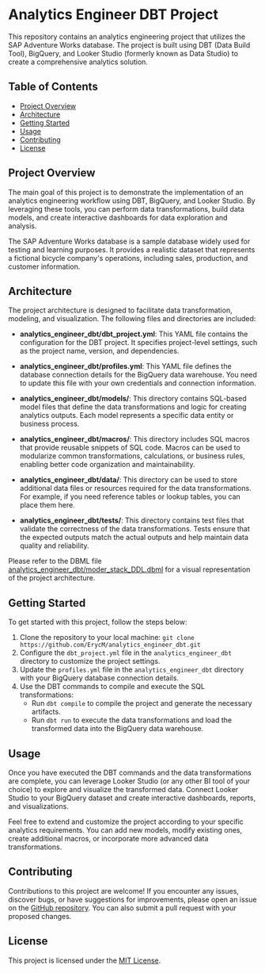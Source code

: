 # Analytics Engineer DBT Project

This repository contains an analytics engineering project that utilizes the SAP Adventure Works database. The project is built using DBT (Data Build Tool), BigQuery, and Looker Studio (formerly known as Data Studio) to create a comprehensive analytics solution.

## Table of Contents

- [Project Overview](#project-overview)
- [Architecture](#architecture)
- [Getting Started](#getting-started)
- [Usage](#usage)
- [Contributing](#contributing)
- [License](#license)

## Project Overview

The main goal of this project is to demonstrate the implementation of an analytics engineering workflow using DBT, BigQuery, and Looker Studio. By leveraging these tools, you can perform data transformations, build data models, and create interactive dashboards for data exploration and analysis.

The SAP Adventure Works database is a sample database widely used for testing and learning purposes. It provides a realistic dataset that represents a fictional bicycle company's operations, including sales, production, and customer information.

## Architecture

The project architecture is designed to facilitate data transformation, modeling, and visualization. The following files and directories are included:

- **analytics_engineer_dbt/dbt_project.yml**: This YAML file contains the configuration for the DBT project. It specifies project-level settings, such as the project name, version, and dependencies.

- **analytics_engineer_dbt/profiles.yml**: This YAML file defines the database connection details for the BigQuery data warehouse. You need to update this file with your own credentials and connection information.

- **analytics_engineer_dbt/models/**: This directory contains SQL-based model files that define the data transformations and logic for creating analytics outputs. Each model represents a specific data entity or business process.

- **analytics_engineer_dbt/macros/**: This directory includes SQL macros that provide reusable snippets of SQL code. Macros can be used to modularize common transformations, calculations, or business rules, enabling better code organization and maintainability.

- **analytics_engineer_dbt/data/**: This directory can be used to store additional data files or resources required for the data transformations. For example, if you need reference tables or lookup tables, you can place them here.

- **analytics_engineer_dbt/tests/**: This directory contains test files that validate the correctness of the data transformations. Tests ensure that the expected outputs match the actual outputs and help maintain data quality and reliability.

Please refer to the DBML file [analytics_engineer_dbt/moder_stack_DDL.dbml](analytics_engineer_dbt/moder_stack_DDL.dbml) for a visual representation of the project architecture.

## Getting Started

To get started with this project, follow the steps below:

1. Clone the repository to your local machine: `git clone https://github.com/ErycM/analytics_engineer_dbt.git`
2. Configure the `dbt_project.yml` file in the `analytics_engineer_dbt` directory to customize the project settings.
3. Update the `profiles.yml` file in the `analytics_engineer_dbt` directory with your BigQuery database connection details.
4. Use the DBT commands to compile and execute the SQL transformations:
   - Run `dbt compile` to compile the project and generate the necessary artifacts.
   - Run `dbt run` to execute the data transformations and load the transformed data into the BigQuery data warehouse.

## Usage

Once you have executed the DBT commands and the data transformations are complete, you can leverage Looker Studio (or any other BI tool of your choice) to explore and visualize the transformed data. Connect Looker Studio to your BigQuery dataset and create interactive dashboards, reports, and visualizations.

Feel free to extend and customize the project according to your specific analytics requirements. You can add new models, modify existing ones, create additional macros, or incorporate more advanced data transformations.

## Contributing

Contributions to this project are welcome! If you encounter any issues, discover bugs, or have suggestions for improvements, please open an issue on the [GitHub repository](https://github.com/ErycM/analytics_engineer_dbt). You can also submit a pull request with your proposed changes.

## License

This project is licensed under the [MIT License](LICENSE).
